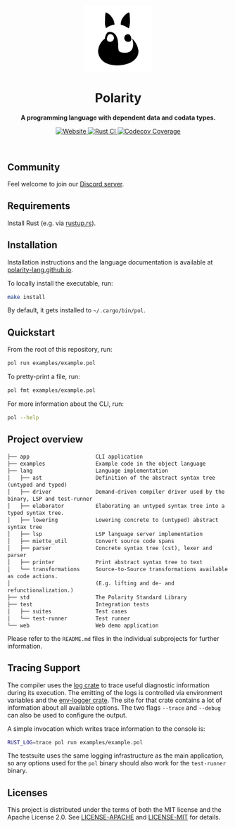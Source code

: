 <a href="https://polarity-lang.github.io/">
    <p align="center">
        <img alt="The polarity logo" src="https://raw.githubusercontent.com/polarity-lang/artwork/88e3b8f9e4c87a0baf6a0a61f0a7e5e9f1d757a2/logo_transparent.svg" width=30%>
    </p>
</a>

<h1 align="center">Polarity</h1>
<p align="center"><strong>A programming language with dependent data and codata types.</strong></p>

<p align="center">
    <a href="https://polarity-lang.github.io/">
        <img src="https://img.shields.io/website-up-down-green-red/http/polarity-lang.github.io" alt="Website">
    </a>
    <a href="https://github.com/polarity-lang/polarity/actions/workflows/ci.yml">
        <img src="https://github.com/polarity-lang/polarity/actions/workflows/ci.yml/badge.svg" alt="Rust CI">
    </a>
    <a href="https://app.codecov.io/gh/polarity-lang/polarity">
        <img src="https://codecov.io/gh/polarity-lang/polarity/branch/main/graph/badge.svg" alt="Codecov Coverage">
    </a>
</p>

<br>

## Community

Feel welcome to join our [Discord server](https://discord.gg/NWjGr9qNhR).

## Requirements

Install Rust (e.g. via [rustup.rs](https://rustup.rs/)).

## Installation

Installation instructions and the language documentation is available at [polarity-lang.github.io](https://polarity-lang.github.io/).

To locally install the executable, run:

```sh
make install
```

By default, it gets installed to `~/.cargo/bin/pol`.

## Quickstart

From the root of this repository, run:

```sh
pol run examples/example.pol
```

To pretty-print a file, run:

```sh
pol fmt examples/example.pol
```

For more information about the CLI, run:

```sh
pol --help
```

## Project overview

```text
├── app                     CLI application
├── examples                Example code in the object language
├── lang                    Language implementation
│   ├── ast                 Definition of the abstract syntax tree (untyped and typed)
│   ├── driver              Demand-driven compiler driver used by the binary, LSP and test-runner
│   ├── elaborator          Elaborating an untyped syntax tree into a typed syntax tree.
│   ├── lowering            Lowering concrete to (untyped) abstract syntax tree
│   ├── lsp                 LSP language server implementation
│   ├── miette_util         Convert source code spans
│   ├── parser              Concrete syntax tree (cst), lexer and parser
│   ├── printer             Print abstract syntax tree to text
│   └── transformations     Source-to-Source transformations available as code actions.
│                           (E.g. lifting and de- and refunctionalization.)
├── std                     The Polarity Standard Library
├── test                    Integration tests
│   ├── suites              Test cases
│   └── test-runner         Test runner
└── web                     Web demo application
```

Please refer to the `README.md` files in the individual subprojects for further information.

## Tracing Support

The compiler uses the [log crate](https://crates.io/crates/log) to trace useful diagnostic information during its execution.
The emitting of the logs is controlled via environment variables and the [env-logger crate](https://crates.io/crates/env_logger).
The site for that crate contains a lot of information about all available options.
The two flags `--trace` and `--debug` can also be used to configure the output.

A simple invocation which writes trace information to the console is:

```sh
RUST_LOG=trace pol run examples/example.pol
```

The testsuite uses the same logging infrastructure as the main application, so any options used for the `pol` binary should also work for the `test-runner` binary.


## Licenses

This project is distributed under the terms of both the MIT license and the Apache License 2.0.
See [LICENSE-APACHE](LICENSE-APACHE) and [LICENSE-MIT](LICENSE-MIT) for details.
